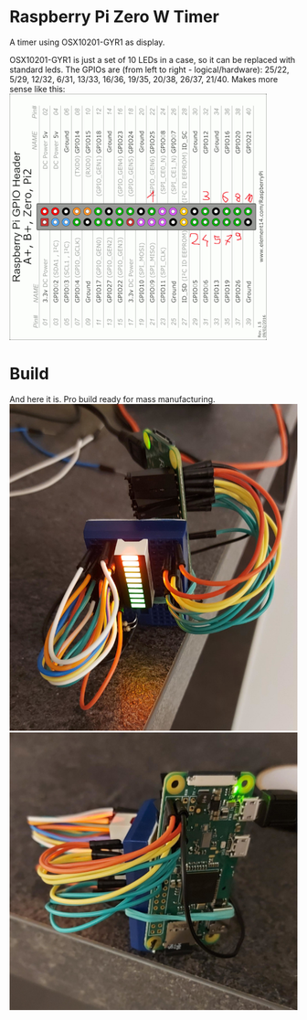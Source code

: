 # Raspberry Pi Zero W Timer
A timer using OSX10201-GYR1 as display. 

OSX10201-GYR1 is just a set of 10 LEDs in a case, so it can be replaced with standard leds. The GPIOs are (from left to right - logical/hardware): 25/22, 5/29, 12/32, 6/31, 13/33, 16/36, 19/35, 20/38, 26/37, 21/40. Makes more sense like this:
![](/docs/pins.png)

# Build
And here it is. Pro build ready for mass manufacturing.
![](/docs/front.jpeg)
![](/docs/back.jpeg)
